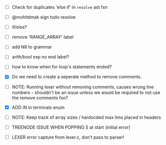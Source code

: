 - [ ] Check for duplicates 'else if' in `resolve` ast fxn
- [ ] @mohitdmak sign todo resolve
- [ ] if/else?
- [ ] remove 'RANGE_ARRAY' label
- [ ] add N8 to grammar
- [ ] arith/bool exp no end label?
- [ ] how to  know when for loop's statements ended?

- [X] Do we need to create a seperate method to remove comments.
- [ ] NOTE: Running lexer without removing comments, causes wrong line numbers - shouldn't be an issue unless we would be required to not use the remove comments fxn?
- [X]  ADD iN in terminals enum
- [ ] NOTE: Keep track of array sizes / hardocded max lims placed in headers
- [ ] TREENODE ISSUE WHEN POPPING S at start (initial error)
- [ ] LEXER error capture from lexer.c, don't pass to parser!
